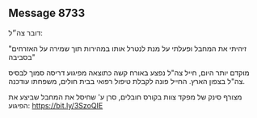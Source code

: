 ## Message 8733

דובר צה״ל:

 "זיהיתי את המחבל ופעלתי על מנת לנטרל אותו במהירות תוך שמירה על האזרחים בסביבה"

מוקדם יותר היום, חייל צה"ל נפצע באורח קשה כתוצאה מפיגוע דריסה סמוך לבסיס צה"ל בצפון הארץ.
החייל פונה לקבלת טיפול רפואי בבית חולים, משפחתו עודכנה.

מצורף סינק של מפקד צוות בקורס חובלים, סרן ע' שחיסל את המחבל שביצע את הפיגוע: https://bit.ly/3SzoQIE

